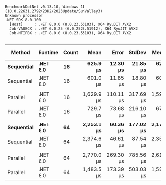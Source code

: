 ```

BenchmarkDotNet v0.13.10, Windows 11 (10.0.22631.2792/23H2/2023Update/SunValley3)
Unknown processor
.NET SDK 8.0.100
  [Host]     : .NET 8.0.0 (8.0.23.53103), X64 RyuJIT AVX2
  Job-VAUECX : .NET 6.0.25 (6.0.2523.51912), X64 RyuJIT AVX2
  Job-NTIFBX : .NET 8.0.0 (8.0.23.53103), X64 RyuJIT AVX2


```
| Method     | Runtime  | Count | Mean       | Error     | StdDev    | Median     | Ratio        | RatioSD | Gen0   | Allocated | Alloc Ratio |
|----------- |--------- |------ |-----------:|----------:|----------:|-----------:|-------------:|--------:|-------:|----------:|------------:|
| **Sequential** | **.NET 6.0** | **16**    |   **625.9 μs** |  **12.30 μs** |  **21.85 μs** |   **623.9 μs** |     **baseline** |        **** | **0.9766** |  **20.05 KB** |            **** |
| Sequential | .NET 8.0 | 16    |   601.0 μs |  11.85 μs |  18.80 μs |   601.3 μs | 1.04x faster |   0.05x | 0.9766 |  19.79 KB |  1.01x less |
|            |          |       |            |           |           |            |              |         |        |           |             |
| Parallel   | .NET 6.0 | 16    | 1,629.9 μs | 110.11 μs | 317.69 μs | 1,592.4 μs |     baseline |         |      - |  17.88 KB |             |
| Parallel   | .NET 8.0 | 16    |   729.7 μs |  73.68 μs | 216.10 μs |   676.9 μs | 2.43x faster |   0.83x | 0.9766 |   17.7 KB |  1.01x less |
|            |          |       |            |           |           |            |              |         |        |           |             |
| **Sequential** | **.NET 6.0** | **64**    | **2,253.1 μs** |  **60.36 μs** | **177.02 μs** | **2,178.9 μs** |     **baseline** |        **** | **3.9063** |  **79.68 KB** |            **** |
| Sequential | .NET 8.0 | 64    | 2,374.6 μs |  46.61 μs |  87.54 μs | 2,358.6 μs | 1.01x faster |   0.08x | 3.9063 |  78.67 KB |  1.01x less |
|            |          |       |            |           |           |            |              |         |        |           |             |
| Parallel   | .NET 6.0 | 64    | 2,770.0 μs | 269.30 μs | 785.56 μs | 2,618.1 μs |     baseline |         | 3.9063 |  69.33 KB |             |
| Parallel   | .NET 8.0 | 64    | 1,483.5 μs | 173.39 μs | 503.03 μs | 1,520.5 μs | 2.12x faster |   1.03x | 3.9063 |  68.28 KB |  1.02x less |
